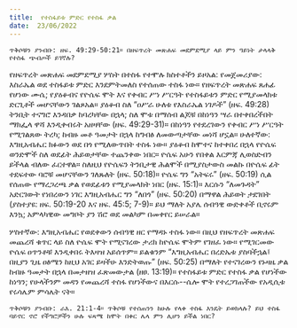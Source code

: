 ```yaml
---
title:  የተስፋይቱ ምድር የተስፋ ቃል
date:  23/06/2022
---
```


`ጥቅሶቹን ያንብቡ: ዘፍ. 49:29-50:21። በዘፍጥረት መጽሐፍ መደምደሚያ ላይ ምን ዓይነት ታላላቅ የተስፋ ጭብጦች ይገኛሉ?`

የዘፍጥረት መጽሐፍ መደምደሚያ ሦስት በተስፋ የተሞሉ ክስተቶችን ይዞአል: የመጀመሪያው: እስራኤል ወደ ተስፋይቱ ምድር እንደምትመለስ የተሰጠው ተስፋ ነው። የዘፍጥረት መጽሐፍ ጸሐፊ የሆነው ሙሴ; የያዕቆብና የዮሴፍ ሞት እና የቀብር ሥነ ሥርዓት የተስፋይቱን ምድር የሚያመላክቱ ድርጊቶች መሆናቸውን ገልጾአል። ያዕቆብ ስለ “ዐሥራ ሁለቱ የእስራኤል ነገዶች” (ዘፍ. 49:28) ትንቢት ተናግሮ እንዳበቃ ከባረካቸው በኋላ; ስለ ሞቱ በማሰብ ልጆቹ በከነዓን ሣራ በተቀበረችበት ማክፌላ ዋሻ እንዲቀብሩት አዘዛቸው (ዘፍ. 49:29-31)። በከነዓን የተደረገውን የቀብር ሥነ ሥርዓት የሚገልጸው ትረካ; ከብዙ መቶ ዓመታት በኋላ ከግብፅ ለመውጣታቸው መነሻ ሆኗል። ሁለተኛው: እግዚአብሔር ክፉውን ወደ በጎ የሚለውጥበት ተስፋ ነው። ያዕቆብ ከሞተና ከተቀበረ በኋላ የዮሴፍ ወንድሞች ስለ ወደፊት ሕይወታቸው ተጨንቀው ነበር። ዮሴፍ አሁን የበቀል እርምጃ ሊወስድብን ይችላል ብለው ፈርተዋል። ስለዚህ የዮሴፍን ትንቢታዊ ሕልሞች በሚያስታውስ መልኩ በዮሴፍ ፊት ተደፍተው ባሮቹ መሆናቸውን ገለጹለት (ዘፍ. 50:18)። ዮሴፍ ግን “አትፍሩ” (ዘፍ. 50:19) ሲል የሰጠው የማረጋረጫ ቃል የወደፊቱን የሚያመላክት ነበር (ዘፍ. 15:1)። እርሱን “ለመጉዳት” አድርገውት የነበረውን ነገር እግዚአብሔር ግን “ለበጎ” (ዘፍ. 50:20) በማዋል ሕይወት ታደገበት (ያስተያዩ: ዘፍ. 50:19-20 እና ዘፍ. 45:5; 7-9)። ይህ ማለት አያሌ ሰብዓዊ ውድቀቶች ቢኖሩም እንኳ; አምላካዊው መግቦት ያን ሽሮ ወደ መልካም በመቀየር ይሠራል።

ሦስተኛው: እግዚአብሔር የወደቀውን ሰብዓዊ ዘር የማዳኑ ተስፋ ነው። በዚህ የዘፍጥረት መጽሐፍ መጨረሻ ቁጥር ላይ ስለ ዮሴፍ ሞት የሚናገረው ታሪክ ከዮሴፍ ሞትም የገዘፈ ነው። የሚገርመው ዮሴፍ ዐጥንቶቹ እንዲቀበሩ ትእዛዝ አይሰጥም። ይልቁንም “እግዚአብሔር በረድኤቱ ያስባችኋል፤ በዚያን ጊዜ ዐፅሜን ከዚህ አገር ይዛችሁ እንድትወጡ” (ዘፍ. 50:25) በማለት የተናገረውን የኑዛዜ ቃል ከብዙ ዓመታት በኋላ በመታዘዝ ፈጽመውታል (ዘፀ. 13:19)። የተስፋይቱ ምድር የተስፋ ቃል የሆነችው ከነዓን; የሁላችንም መዳን የመጨረሻ ተስፋ የሆነችውና በእርሱ--ሴሎ ሞት የተረጋገጠችው የአዲሲቱ የሩሳሌም ምሳሌት ናት።

`ጥቅሶቹን ያንብቡ: ራእ. 21:1-4። ጥቅሶቹ የተሰጠንን ከሁሉ የላቀ ተስፋ እንዴት ይወክላሉ? ይህ ተስፋ ባይኖር ኖሮ የችግሮቻችን ሁሉ ፍጻሜ ከሞት በቀር ሌላ ምን ሊሆን ይችል ነበር?`